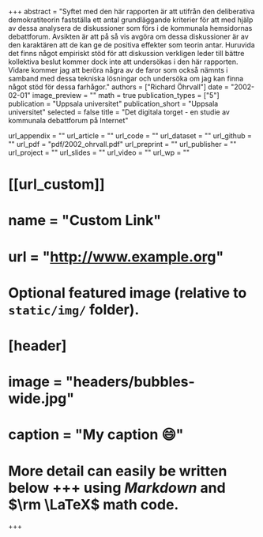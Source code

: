 +++
abstract = "Syftet med den här rapporten är att utifrån den deliberativa demokratiteorin fastställa ett antal grundläggande kriterier för att med hjälp av dessa analysera de diskussioner som förs i de kommunala hemsidornas debattforum. Avsikten är att på så vis avgöra om dessa diskussioner är av den karaktären att de kan ge de positiva effekter som teorin antar. Huruvida det finns något empiriskt stöd för att diskussion verkligen leder till bättre kollektiva beslut kommer dock inte att undersökas i den här rapporten. Vidare kommer jag att beröra några av de faror som också nämnts i samband med dessa tekniska lösningar och undersöka
om jag kan finna något stöd för dessa farhågor."
authors = ["Richard Öhrvall"]
date = "2002-02-01"
image_preview = ""
math = true
publication_types = ["5"]
publication = "Uppsala universitet"
publication_short = "Uppsala universitet"
selected = false
title = "Det digitala torget - en studie av kommunala debattforum på Internet"

url_appendix = ""
url_article = ""
url_code = ""
url_dataset = ""
url_github = ""
url_pdf = "pdf/2002_ohrvall.pdf"
url_preprint = ""
url_publisher  = ""
url_project = ""
url_slides = ""
url_video = ""
url_wp = ""

# [[url_custom]]
# name = "Custom Link"
# url = "http://www.example.org"

# Optional featured image (relative to `static/img/` folder).
# [header]
# image = "headers/bubbles-wide.jpg"
# caption = "My caption :smile:"


# More detail can easily be written below +++ using *Markdown* and $\rm \LaTeX$ math code.
+++


